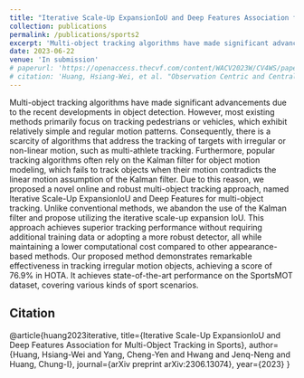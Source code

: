 ```yaml
---
title: "Iterative Scale-Up ExpansionIoU and Deep Features Association for Multi-Object Tracking in Sports"
collection: publications
permalink: /publications/sports2
excerpt: 'Multi-object tracking algorithms have made significant advancements due to the recent developments in object detection. However, most existing methods primarily focus on tracking pedestrians or vehicles, which exhibit relatively simple and regular motion patterns. Consequently, there is a scarcity of algorithms that address the tracking of targets with irregular or non-linear motion, such as multi-athlete tracking. Furthermore, popular tracking algorithms often rely on the Kalman filter for object motion modeling, which fails to track objects when their motion contradicts the linear motion assumption of the Kalman filter. Due to this reason, we proposed a novel online and robust multi-object tracking approach, named Iterative Scale-Up ExpansionIoU and Deep Features for multi-object tracking. Unlike conventional methods, we abandon the use of the Kalman filter and propose utilizing the iterative scale-up expansion IoU. This approach achieves superior tracking performance without requiring additional training data or adopting a more robust detector, all while maintaining a lower computational cost compared to other appearance-based methods. Our proposed method demonstrates remarkable effectiveness in tracking irregular motion objects, achieving a score of 75.3% in HOTA. It outperforms all state-of-the-art online tracking algorithms on the SportsMOT dataset, covering various kinds of sport scenarios.'
date: 2023-06-22
venue: 'In submission'
# paperurl: 'https://openaccess.thecvf.com/content/WACV2023W/CV4WS/papers/Huang_Observation_Centric_and_Central_Distance_Recovery_for_Athlete_Tracking_WACVW_2023_paper.pdf'
# citation: 'Huang, Hsiang-Wei, et al. "Observation Centric and Central Distance Recovery for Athlete Tracking." Proceedings of the IEEE/CVF Winter Conference on Applications of Computer Vision. 2023.'
---
```

Multi-object tracking algorithms have made significant advancements due to the recent developments in object detection. However, most existing methods primarily focus on tracking pedestrians or vehicles, which exhibit relatively simple and regular motion patterns. Consequently, there is a scarcity of algorithms that address the tracking of targets with irregular or non-linear motion, such as multi-athlete tracking. Furthermore, popular tracking algorithms often rely on the Kalman filter for object motion modeling, which fails to track objects when their motion contradicts the linear motion assumption of the Kalman filter. Due to this reason, we proposed a novel online and robust multi-object tracking approach, named Iterative Scale-Up ExpansionIoU and Deep Features for multi-object tracking. Unlike conventional methods, we abandon the use of the Kalman filter and propose utilizing the iterative scale-up expansion IoU. This approach achieves superior tracking performance without requiring additional training data or adopting a more robust detector, all while maintaining a lower computational cost compared to other appearance-based methods. Our proposed method demonstrates remarkable effectiveness in tracking irregular motion objects, achieving a score of 76.9% in HOTA. It achieves state-of-the-art performance on the SportsMOT dataset, covering various kinds of sport scenarios.

## Citation
@article{huang2023iterative,
  title={Iterative Scale-Up ExpansionIoU and Deep Features Association for Multi-Object Tracking in Sports},
  author={Huang, Hsiang-Wei and Yang, Cheng-Yen and Hwang and Jenq-Neng and Huang, Chung-I},
  journal={arXiv preprint arXiv:2306.13074},
  year={2023}
}